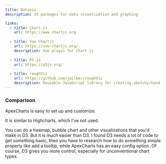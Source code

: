 ```yaml
---
title: Dataviz
description: JS packages for data visualization and graphing

links:
  - title: Chart.js
    url: https://www.chartjs.org
    
  - title: Vue Chartjs
    url: https://vue-chartjs.org/
    description: Vue plugin for Chart.js
    
  - title: P5.js
    url: https://p5js.org/
    
  - title: roughViz
    url: https://github.com/jwilber/roughViz
    description: Reusable JavaScript library for creating sketchy/hand-drawn styled charts in the browser
---
```




### Comparison

ApexCharts is easy to set up and customize.

It is similar to Highcharts, which I've not used.

You can do a treemap, bubble chart and other visualizations that you'd make in D3. But it is much easier than D3. I found D3 needs a lot of code to get something basic, then you have to research how to do something simple properly like add a tooltip, while ApexCharts has an easy config option. Of course, D3 gives you more control, especially for unconventional chart types.

